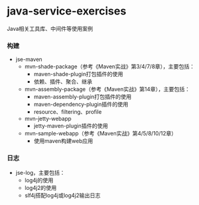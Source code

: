 # java-service-exercises

Java相关工具库、中间件等使用案例

### 构建

* jse-maven
  * mvn-shade-package（参考《Maven实战》第3/4/7/8章），主要包括：
    * maven-shade-plugin打包插件的使用
    * 依赖、插件、聚合、继承
  * mvn-assembly-package（参考《Maven实战》第14章），主要包括：
    * maven-assembly-plugin打包插件的使用
    * maven-dependency-plugin插件的使用
    * resource、filtering、profile
  * mvn-jetty-webapp
    * jetty-maven-plugin插件的使用
  * mvn-sample-webapp（参考《Maven实战》第4/5/8/10/12章）
    * 使用maven构建web应用
    
### 日志

* jse-log，主要包括：
  * log4j的使用
  * log4j2的使用
  * slf4j搭配log4j或log4j2输出日志
